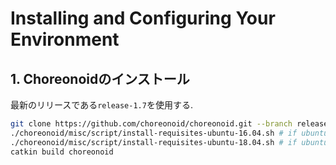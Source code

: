 # Installing and Configuring Your Environment

## 1. Choreonoidのインストール

最新のリリースである`release-1.7`を使用する.
```bash
git clone https://github.com/choreonoid/choreonoid.git --branch release-1.7
./choreonoid/misc/script/install-requisites-ubuntu-16.04.sh # if ubuntu 16.04
./choreonoid/misc/script/install-requisites-ubuntu-18.04.sh # if ubuntu 18.04
catkin build choreonoid
```
